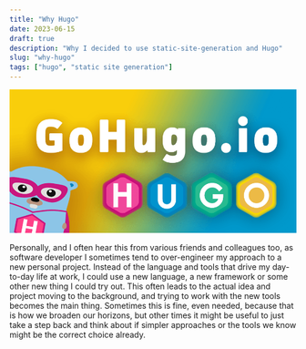 ```yaml
---
title: "Why Hugo"
date: 2023-06-15
draft: true
description: "Why I decided to use static-site-generation and Hugo"
slug: "why-hugo"
tags: ["hugo", "static site generation"]
---
```


![Hugo logo](featured.png?width=250px&height=250px)

Personally, and I often hear this from various friends and colleagues too, as software developer I sometimes tend to over-engineer my approach to a new personal project. Instead of the language and tools that drive my day-to-day life at work, I could use a new language, a new framework or some other new thing I could try out. This often leads to the actual idea and project moving to the background, and trying to work with the new tools becomes the main thing. Sometimes this is fine, even needed, because that is how we broaden our horizons, but other times it might be useful to just take a step back and think about if simpler approaches or the tools we know might be the correct choice already.
